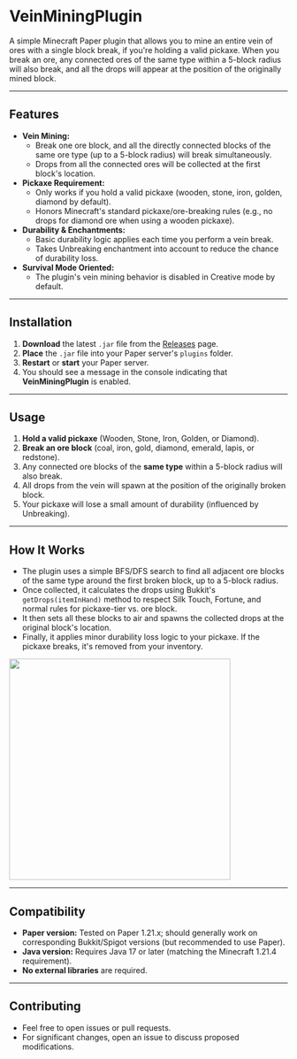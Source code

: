 # VeinMiningPlugin

A simple Minecraft Paper plugin that allows you to mine an entire vein of ores with a single block break, if you're holding a valid pickaxe. When you break an ore, any connected ores of the same type within a 5-block radius will also break, and all the drops will appear at the position of the originally mined block.

---

## Features

- **Vein Mining:**  
  - Break one ore block, and all the directly connected blocks of the same ore type (up to a 5-block radius) will break simultaneously.
  - Drops from all the connected ores will be collected at the first block's location.
- **Pickaxe Requirement:**  
  - Only works if you hold a valid pickaxe (wooden, stone, iron, golden, diamond by default).
  - Honors Minecraft's standard pickaxe/ore-breaking rules (e.g., no drops for diamond ore when using a wooden pickaxe).
- **Durability & Enchantments:**  
  - Basic durability logic applies each time you perform a vein break. 
  - Takes Unbreaking enchantment into account to reduce the chance of durability loss.
- **Survival Mode Oriented:**  
  - The plugin's vein mining behavior is disabled in Creative mode by default.

---

## Installation

1. **Download** the latest `.jar` file from the [Releases](https://github.com/can61cebi/VeinMiningPlugin/releases/tag/Minecraft) page.
2. **Place** the `.jar` file into your Paper server's `plugins` folder.
3. **Restart** or **start** your Paper server.
4. You should see a message in the console indicating that **VeinMiningPlugin** is enabled.

---

## Usage

1. **Hold a valid pickaxe** (Wooden, Stone, Iron, Golden, or Diamond).  
2. **Break an ore block** (coal, iron, gold, diamond, emerald, lapis, or redstone).  
3. Any connected ore blocks of the **same type** within a 5-block radius will also break.  
4. All drops from the vein will spawn at the position of the originally broken block.  
5. Your pickaxe will lose a small amount of durability (influenced by Unbreaking).  

---

## How It Works

- The plugin uses a simple BFS/DFS search to find all adjacent ore blocks of the same type around the first broken block, up to a 5-block radius.
- Once collected, it calculates the drops using Bukkit's `getDrops(itemInHand)` method to respect Silk Touch, Fortune, and normal rules for pickaxe-tier vs. ore block.
- It then sets all these blocks to air and spawns the collected drops at the original block's location.
- Finally, it applies minor durability loss logic to your pickaxe. If the pickaxe breaks, it's removed from your inventory.

<img src="https://github.com/can61cebi/VeinMiningPlugin/blob/main/images/demo.gif" width="400">

---

## Compatibility

- **Paper version:** Tested on Paper 1.21.x; should generally work on corresponding Bukkit/Spigot versions (but recommended to use Paper).  
- **Java version:** Requires Java 17 or later (matching the Minecraft 1.21.4 requirement).
- **No external libraries** are required.

---

## Contributing

- Feel free to open issues or pull requests.
- For significant changes, open an issue to discuss proposed modifications.
